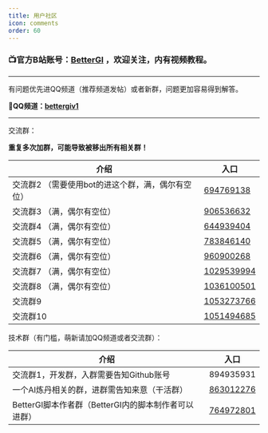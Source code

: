 ```yaml
---
title: 用户社区
icon: comments
order: 60
---
```



### 📺官方B站账号：[BetterGI](https://space.bilibili.com/3546777483479879) ，欢迎关注，内有视频教程。

---

有问题优先进QQ频道（推荐频道发帖）或者新群，问题更加容易得到解答。

**💬QQ频道：[bettergiv1](https://pd.qq.com/s/e0isukk34)**

---

交流群：

**重复多次加群，可能导致被移出所有相关群！**

| 介绍                         | 入口        |
|----------------------------| --------- |
| 交流群2 （需要使用bot的进这个群，满，偶尔有空位） | [694769138](http://qm.qq.com/cgi-bin/qm/qr?_wv=1027&k=hneYjH2EgI1-pQI1em3uaVG7l-7vz8ye&authKey=q9lhYjjNQ6Tiw7uBvL1%2BWZZewa0%2B1H6PNFv1ETsQQBWlLpXqUx1bGeD7iK4iLfpv&noverify=0&group_code=694769138) |
| 交流群3 （满，偶尔有空位）                      | [906536632](http://qm.qq.com/cgi-bin/qm/qr?_wv=1027&k=_nmC8Neh7mZaGb2hIsO3p4-DKdxBlReQ&authKey=X7rGdx4jbA%2Bs2Juotlov0cg57%2Bv8CwRdjMgYYsxPtdtkl5NKniJhbDILKhWCYS4B&noverify=0&group_code=906536632) |
| 交流群4 （满，偶尔有空位）                      | [644939404](https://qm.qq.com/q/eG3QIodqiA) |
| 交流群5 （满，偶尔有空位）                      | [783846140](https://qm.qq.com/q/lVzxCCKEko) |
| 交流群6 （满，偶尔有空位）                      | [960900268](https://qm.qq.com/q/c2ohYmxzC8) |
| 交流群7 （满，偶尔有空位）                      | [1029539994](https://qm.qq.com/q/vCOphnHFK2) |
| 交流群8 （满，偶尔有空位）                      | [1036100501](https://qm.qq.com/q/fvRNqEbFyo) |
| 交流群9                       | [1053273766](https://qm.qq.com/q/qtocsOXnIQ) |
| 交流群10                       | [1051494685](https://qm.qq.com/q/TPQtZlgraU) |


技术群（有门槛，萌新请加QQ频道或者交流群）：

| 介绍                                 | 入口        |
|------------------------------------| --------- |
| 交流群1，开发群，入群需要告知Github账号            | 894935931 |
| 一个AI炼丹相关的群，进群需告知来意（干活群）            | [863012276](http://qm.qq.com/cgi-bin/qm/qr?_wv=1027&k=5MykSb0YDHtpU3QdJI7XDR-sbbdrqgZH&authKey=a8jOzCEnYilPZDPJV84OJnOSXw3z3xe8Jv6P5hj6f5Jq9V4TkB9V0sFWQDJe6nJK&noverify=0&group_code=863012276) |
| BetterGI脚本作者群（BetterGI内的脚本制作者可以进群） | [764972801](https://qm.qq.com/q/wqgZhBJcPK) |

